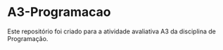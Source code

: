 # A3-Programacao
Este repositório foi criado para a atividade avaliativa A3 da disciplina de Programação.
